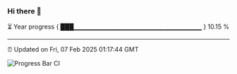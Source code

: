 ### Hi there 👋

⏳ Year progress { ███▁▁▁▁▁▁▁▁▁▁▁▁▁▁▁▁▁▁▁▁▁▁▁▁▁▁▁ } 10.15 %

---

⏰ Updated on Fri, 07 Feb 2025 01:17:44 GMT

![Progress Bar CI](https://github.com/liununu/liununu/workflows/Progress%20Bar%20CI/badge.svg)
